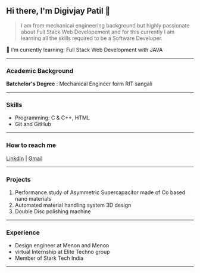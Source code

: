 ## Hi there, I'm Digivjay Patil 👋
> I am from mechanical engineering background but highly passionate about Full Stack Web Developement and for this currently I am learning all the skills required to be a Software Developer.

🌱 I’m currently learning: Full Stack Web Development with JAVA

-------------------------------------
### Academic Background

**Batchelor's Degree**
: Mechanical Engineer form RIT sangali 

-------------------------------------
### Skills 
+ Programming:  C & C++,  HTML 
+ Git and GitHub
--------------------------------------
###  How to reach me
[Linkdin](https://www.linkedin.com/in/digvijay-patil-0876a5219) | [Gmail](digvijaypatil9860@gmail.com)

-------------------------------------------
### Projects
1. Performance study of Asymmetric Supercapacitor made of Co based nano materials
2. Automated material handling system 3D design
3. Double Disc polishing machine
-----------------------------------------------
### Experience
+ Design engineer at Menon and Menon
+ virtual Internship at Elite Techno group
+ Member of Stark Tech India
----------------------------------------------
   
